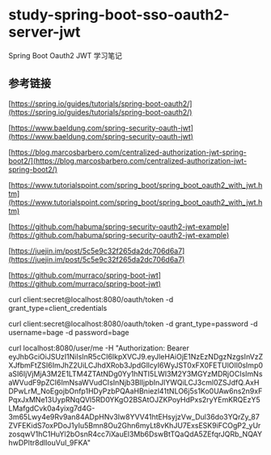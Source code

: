 # study-spring-boot-sso-oauth2-server-jwt #
Spring Boot Oauth2 JWT 学习笔记
## 参考链接 ##
[https://spring.io/guides/tutorials/spring-boot-oauth2/](https://spring.io/guides/tutorials/spring-boot-oauth2/)

[https://www.baeldung.com/spring-security-oauth-jwt](https://www.baeldung.com/spring-security-oauth-jwt)

[https://blog.marcosbarbero.com/centralized-authorization-jwt-spring-boot2/](https://blog.marcosbarbero.com/centralized-authorization-jwt-spring-boot2/)

[https://www.tutorialspoint.com/spring_boot/spring_boot_oauth2_with_jwt.htm](https://www.tutorialspoint.com/spring_boot/spring_boot_oauth2_with_jwt.htm)

[https://github.com/habuma/spring-security-oauth2-jwt-example](https://github.com/habuma/spring-security-oauth2-jwt-example)

[https://juejin.im/post/5c5e9c32f265da2dc706d6a7](https://juejin.im/post/5c5e9c32f265da2dc706d6a7)

[https://github.com/murraco/spring-boot-jwt](https://github.com/murraco/spring-boot-jwt)


curl client:secret@localhost:8080/oauth/token -d grant_type=client_credentials

curl client:secret@localhost:8080/oauth/token -d grant_type=password -d username=bage -d password=bage

curl localhost:8080/user/me -H "Authorization: Bearer eyJhbGciOiJSUzI1NiIsInR5cCI6IkpXVCJ9.eyJleHAiOjE1NzEzNDgzNzgsInVzZXJfbmFtZSI6ImJhZ2UiLCJhdXRob3JpdGllcyI6WyJST0xFX0FETUlOIl0sImp0aSI6IjVjMjA3M2E1LTM4ZTAtNDg0Yy1hNTI5LWI3M2Y3MGYzMDRjOCIsImNsaWVudF9pZCI6ImNsaWVudCIsInNjb3BlIjpbInJlYWQiLCJ3cml0ZSJdfQ.AxHDPwLrM_NoEgojbOnfp1HDyPzbPQAaHBniezl41tNLO6j5s1Ko0UAw6ns2n9xFPqxJxMNe13UypRNqQVl5RD0YKgO2BSAtOJZKPoyHdPxs2ryYEmKRQEzY5LMafgdCvk0a4yixg7d4G-3m65Lwy4e9Rv9an84ADpHNv3Iw8YVV41htEHsyjzVw_Dul36do3YQrZy_87ZVFEKidS7oxPDoJ1yIu5Bmn8Ou2Ghn6myLt8vKhJU7ExsESK9iFCOgP2_yUrzosqwV1hC1HuYl2bOsnR4cc7iXauEl3Mb6DswBtTQaQdA5ZEfqrJQRb_NQAYhwDPltr8dlIouVuI_9FKA"

